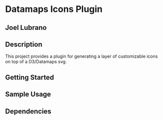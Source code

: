 # Datamaps Icons Plugin
## Joel Lubrano

## Description
This project provides a plugin for generating a layer of customizable
icons on top of a D3/Datamaps svg.

## Getting Started

## Sample Usage

## Dependencies

